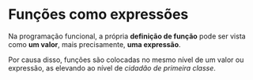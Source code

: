 # Funções como expressões

Na programação funcional, a própria **definição de função** pode ser vista como **um valor**, mais precisamente, **uma expressão**.

Por causa disso, funções são colocadas no mesmo nível de um valor ou expressão, as elevando ao nível de *cidadão de primeira classe*.
